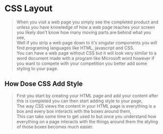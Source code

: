 # **CSS Layout**  
>When you visit a web page you simply see the completed product and unless you have knowledge of how a web page reaches your screen you likely don't know how many moving parts are behind what you see,  
Well if you strip a web page down to it's singular components you will find programing languages like HTML, javascript and CSS.  
You can have a web page without CSS but it will look very similar to a word document made with a program like Microsoft word however if you want to compete with your competition you better add some styling to your page.  

## **How Dose CSS Add Style**
>First you start by creating your HTML page and add your content after this is completed you can then start adding style to your page,  
The way CSS views the content in your HTML page is everything is a box and every box interacts with the boxes around them,  
This can take some time to get used to but once you understand how everything on a page interacts with the things around them the styling of those boxes becomes much easier.
